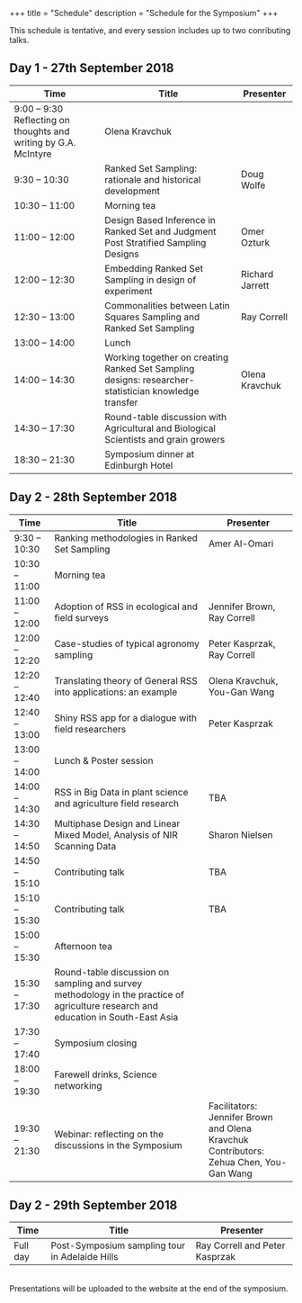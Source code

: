 +++
title = "Schedule"
description = "Schedule for the Symposium"
+++

This schedule is tentative, and every session includes up to two conributing talks.

## Day 1 - 27th September 2018

 Time | Title | Presenter 
------ | ------- | -------
9:00 – 9:30 Reflecting  on thoughts and writing by G.A. McIntyre | Olena Kravchuk
9:30 – 10:30 | Ranked Set Sampling: rationale and historical development | Doug Wolfe
10:30 – 11:00 | Morning tea
11:00 – 12:00 | Design Based Inference in Ranked Set and Judgment Post Stratified Sampling Designs | Omer Ozturk
12:00 – 12:30 | Embedding  Ranked Set Sampling in design of experiment | Richard Jarrett 
12:30 – 13:00 | Commonalities between Latin Squares Sampling and Ranked Set Sampling | Ray Correll
13:00 – 14:00 | Lunch
14:00 – 14:30 | Working together on creating Ranked Set Sampling designs: researcher-statistician knowledge transfer | Olena Kravchuk
14:30 – 17:30 | Round-table discussion with Agricultural and Biological Scientists and grain growers
18:30 – 21:30 | Symposium dinner at Edinburgh Hotel

## Day 2 - 28th September 2018

 Time | Title | Presenter 
------ | ------- | -------
9:30 – 10:30 | Ranking methodologies in Ranked Set Sampling | Amer Al-Omari
10:30 – 11:00 | Morning tea
11:00 – 12:00 | Adoption of RSS in ecological and field surveys | Jennifer Brown, Ray Correll
12:00 – 12:20 | Case-studies of typical agronomy sampling | Peter Kasprzak, Ray Correll
12:20 – 12:40 | Translating theory of General RSS into applications: an example | Olena Kravchuk, You-Gan Wang
12:40 – 13:00 | Shiny RSS app for a dialogue with field researchers | Peter Kasprzak
13:00 – 14:00 | Lunch & Poster session
14:00 – 14:30 | RSS in Big Data in plant science and agriculture field research | TBA
14:30 – 14:50 | Multiphase Design and Linear Mixed Model, Analysis of NIR Scanning Data | Sharon Nielsen
14:50 – 15:10 | Contributing talk | TBA
15:10 – 15:30 | Contributing talk | TBA
15:00 – 15:30 | Afternoon tea
15:30 – 17:30 | Round-table discussion on sampling and survey methodology in the practice of agriculture research and education in South-East Asia
17:30 – 17:40 | Symposium closing
18:00 – 19:30 | Farewell drinks, Science networking
19:30 – 21:30 | Webinar: reflecting on the discussions in the Symposium | Facilitators: Jennifer Brown and Olena Kravchuk <br> Contributors: Zehua Chen, You-Gan Wang

## Day 2 - 29th September 2018
 Time | Title | Presenter 
------ | ------- | -------
Full day | Post-Symposium sampling tour in Adelaide Hills |  Ray Correll and Peter Kasprzak
<br>
Presentations will be uploaded to the website at the end of the symposium.
